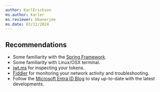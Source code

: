 ```yaml
---
author: KarlErickson
ms.author: karler
ms.reviewer: bbanerjee
ms.date: 03/11/2024
---
```


## Recommendations

- Some familiarity with the [Spring Framework](https://spring.io/).
- Some familiarity with Linux/OSX terminal.
- [jwt.ms](https://jwt.ms) for inspecting your tokens.
- [Fiddler](https://www.telerik.com/fiddler) for monitoring your network activity and troubleshooting.
- Follow the [Microsoft Entra ID Blog](https://techcommunity.microsoft.com/t5/microsoft-entra-blog/bg-p/Identity) to stay up-to-date with the latest developments.
